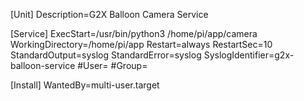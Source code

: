[Unit]
Description=G2X Balloon Camera Service

[Service]
ExecStart=/usr/bin/python3 /home/pi/app/camera
WorkingDirectory=/home/pi/app
Restart=always
RestartSec=10
StandardOutput=syslog
StandardError=syslog
SyslogIdentifier=g2x-balloon-service
#User=<alternate user>
#Group=<alternate group>

[Install]
WantedBy=multi-user.target